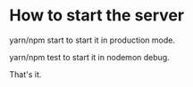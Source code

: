 # How to start the server

yarn/npm start to start it in production mode.

yarn/npm test to start it in nodemon debug.

That's it.